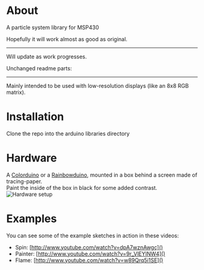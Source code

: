 # About
A particle system library for MSP430

Hopefully it will work almost as good as original.

-----
Will update as work progresses.

Unchanged readme parts:

-----
Mainly intended to be used with low-resolution displays (like an 8x8 RGB matrix).  

# Installation
Clone the repo into the arduino libraries directory 

# Hardware
A [Colorduino](http://imall.iteadstudio.com/development-platform/im120410004.html) or a [Rainbowduino](http://www.seeedstudio.com/depot/rainbowduino-led-driver-platform-plug-and-shine-p-371.html), mounted in a box behind a screen made of tracing-paper.  
Paint the inside of the box in black for some added contrast.  
![Hardware setup](http://giladlabs.files.wordpress.com/2013/02/hardware-setup1.jpg)


# Examples
You can see some of the example sketches in action in these videos:
* Spin: [http://www.youtube.com/watch?v=dpA7wznAwgc]()
* Painter: [http://www.youtube.com/watch?v=9r_VlEYINW4]()
* Flame: [http://www.youtube.com/watch?v=w89Qrq5i1SE]()
